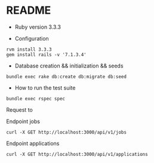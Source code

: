 # README

* Ruby version 3.3.3

* Configuration

````
rvm install 3.3.3
gem install rails -v '7.1.3.4'
````

* Database creation && initialization && seeds
````
bundle exec rake db:create db:migrate db:seed
````

* How to run the test suite
````
bundle exec rspec spec
````


Request to 

Endpoint jobs
````
curl -X GET http://localhost:3000/api/v1/jobs
````

Endpoint applications
````
curl -X GET http://localhost:3000/api/v1/applications
````
